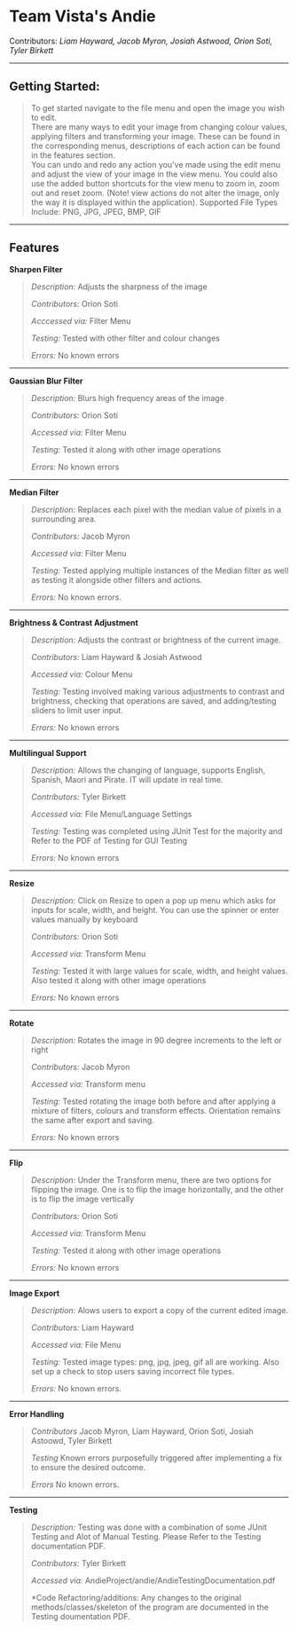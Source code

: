 # Team Vista's Andie

Contributors: *Liam Hayward, Jacob Myron, Josiah Astwood, Orion Soti, Tyler Birkett*

----
## Getting Started:

>To get started navigate to the file menu and open the image you wish to edit.  
>There are many ways to edit your image from changing colour values, applying filters and transforming your image.
>These can be found in the corresponding menus, descriptions of each action can be found in the features section.  
>You can undo and redo any action you've made using the edit menu and adjust the view of your image in the view menu.
>You could also use the added button shortcuts for the view menu to zoom in, zoom out and reset zoom.
>(Note! view actions do not alter the image, only the way it is displayed within the application).
>Supported File Types Include: PNG, JPG, JPEG, BMP, GIF
---

## Features

**Sharpen Filter**

> *Description:* Adjusts the sharpness of the image
>
> *Contributors:* Orion Soti
>
> *Acccessed via:* Filter Menu
>
> *Testing:* Tested with other filter and colour changes
>
> *Errors:* No known errors
---


**Gaussian Blur Filter**

> *Description:* Blurs high frequency areas of the image
>
> *Contributors:* Orion Soti
>
> *Accessed via:* Filter Menu
>
> *Testing:* Tested it along with other image operations
>
> *Errors:* No known errors
---

**Median Filter**

> *Description:* Replaces each pixel with the median value of pixels in a surrounding area.
>
> *Contributors:* Jacob Myron
>
> *Accessed via:* Filter Menu
>
> *Testing:* Tested applying multiple instances of the Median filter as well as testing it alongside other filters and actions.
>
> *Errors:* No known errors.
---

**Brightness & Contrast Adjustment**

> *Description:* Adjusts the contrast or brightness of the current image.
>
> *Contributors:* Liam Hayward & Josiah Astwood
>
> *Accessed via:* Colour Menu
>
> *Testing:* Testing involved making various adjustments to contrast and brightness, checking that operations are saved, and adding/testing sliders to limit user input.
>
> *Errors:* No known errors
---

**Multilingual Support**

> *Description:* Allows the changing of language, supports English, Spanish, Maori and Pirate. IT will update in real time.
>
> *Contributors:* Tyler Birkett
> 
> *Accessed via:* File Menu/Language Settings
>
> *Testing:* Testing was completed using JUnit Test for the majority and Refer to the PDF of Testing for GUI Testing
>
> *Errors:* No known errors
---

**Resize**

> *Description:* Click on Resize to open a pop up menu which asks for inputs for scale, width, and height. You can use the spinner or enter values manually by keyboard
>
> *Contributors:* Orion Soti
> 
> *Accessed via:* Transform Menu
>
> *Testing:* Tested it with large values for scale, width, and height values. Also tested it along with other image operations
>
> *Errors:* No known errors
---

**Rotate**

> *Description:* Rotates the image in 90 degree increments to the left or right
>
> *Contributors:* Jacob Myron
> 
> *Accessed via:* Transform menu
>
> *Testing:* Tested rotating the image both before and after applying a mixture of filters, colours and transform effects. Orientation remains the same after export and saving.
>
> *Errors:* No known errors
---

**Flip**

> *Description:* Under the Transform menu, there are two options for flipping the image. One is to flip the image horizontally, and the other is to flip the image vertically
>
> *Contributors:* Orion Soti
> 
> *Accessed via:* Transform Menu
>
> *Testing:* Tested it along with other image operations
>
> *Errors:* No known errors
---

**Image Export**


> *Description:* Alows users to export a copy of the current edited image. 
>
> *Contributors:* Liam Hayward
> 
> *Accessed via:* File Menu
>
> *Testing:* Tested image types: png, jpg, jpeg, gif all are working. Also set up a check to stop users saving incorrect file types. 
>
> *Errors:* No known errors.
---

**Error Handling**

> *Contributors* Jacob Myron, Liam Hayward, Orion Soti, Josiah Astoowd, Tyler Birkett
>
>*Testing* Known errors purposefully triggered after implementing a fix to ensure the desired outcome.
>
>*Errors* No known errors.
---


**Testing**

> *Description:* Testing was done with a combination of some JUnit Testing and Alot of Manual Testing. Please Refer to the Testing documentation PDF.
>
> *Contributors:* Tyler Birkett
> 
> *Accessed via:* AndieProject/andie/AndieTestingDocumentation.pdf
>
> *Code Refactoring/additions: Any changes to the original methods/classes/skeleton of the program are documented in the Testing doumentation PDF.

